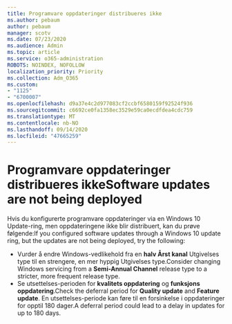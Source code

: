 ```yaml
---
title: Programvare oppdateringer distribueres ikke
ms.author: pebaum
author: pebaum
manager: scotv
ms.date: 07/23/2020
ms.audience: Admin
ms.topic: article
ms.service: o365-administration
ROBOTS: NOINDEX, NOFOLLOW
localization_priority: Priority
ms.collection: Adm_O365
ms.custom:
- "1125"
- "6700007"
ms.openlocfilehash: d9a37e4c2d977083cf2ccbf6580159f92524f936
ms.sourcegitcommit: c6692ce0fa1358ec3529e59ca0ecdfdea4cdc759
ms.translationtype: MT
ms.contentlocale: nb-NO
ms.lasthandoff: 09/14/2020
ms.locfileid: "47665259"
---
```

# <a name="software-updates-are-not-being-deployed"></a><span data-ttu-id="be3a5-102">Programvare oppdateringer distribueres ikke</span><span class="sxs-lookup"><span data-stu-id="be3a5-102">Software updates are not being deployed</span></span>

<span data-ttu-id="be3a5-103">Hvis du konfigurerte programvare oppdateringer via en Windows 10 Update-ring, men oppdateringene ikke blir distribuert, kan du prøve følgende:</span><span class="sxs-lookup"><span data-stu-id="be3a5-103">If you configured software updates through a Windows 10 update ring, but the updates are not being deployed, try the following:</span></span>  

- <span data-ttu-id="be3a5-104">Vurder å endre Windows-vedlikehold fra en  **halv Årst kanal**  Utgivelses type til en strengere, en mer hyppig Utgivelses type.</span><span class="sxs-lookup"><span data-stu-id="be3a5-104">Consider changing Windows servicing from a  **Semi-Annual Channel**  release type to a stricter, more frequent release type.</span></span>
- <span data-ttu-id="be3a5-105">Se utsettelses-perioden for  **kvalitets oppdatering**  og  **funksjons oppdatering**.</span><span class="sxs-lookup"><span data-stu-id="be3a5-105">Check the deferral period for  **Quality update**  and  **Feature update**.</span></span> <span data-ttu-id="be3a5-106">En utsettelses-periode kan føre til en forsinkelse i oppdateringer for opptil 180 dager.</span><span class="sxs-lookup"><span data-stu-id="be3a5-106">A deferral period could lead to a delay in updates for up to 180 days.</span></span>